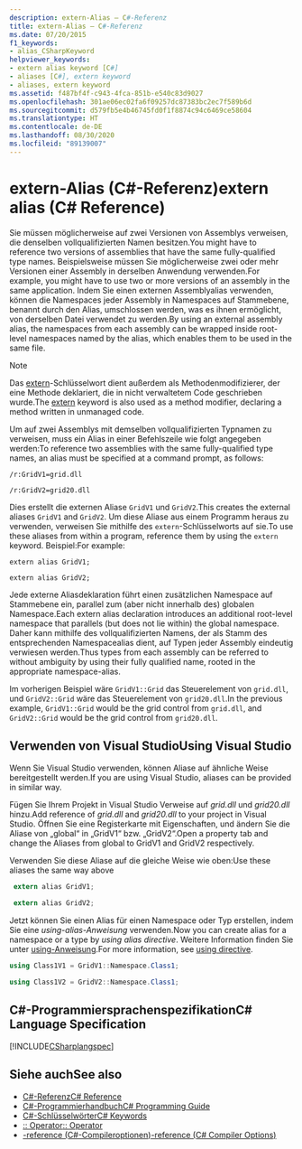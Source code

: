 ```yaml
---
description: extern-Alias – C#-Referenz
title: extern-Alias – C#-Referenz
ms.date: 07/20/2015
f1_keywords:
- alias_CSharpKeyword
helpviewer_keywords:
- extern alias keyword [C#]
- aliases [C#], extern keyword
- aliases, extern keyword
ms.assetid: f487bf4f-c943-4fca-851b-e540c83d9027
ms.openlocfilehash: 301ae06ec02fa6f09257dc87383bc2ec7f589b6d
ms.sourcegitcommit: d579fb5e4b46745fd0f1f8874c94c6469ce58604
ms.translationtype: HT
ms.contentlocale: de-DE
ms.lasthandoff: 08/30/2020
ms.locfileid: "89139007"
---
```

# <a name="extern-alias-c-reference"></a><span data-ttu-id="1b209-103">extern-Alias (C#-Referenz)</span><span class="sxs-lookup"><span data-stu-id="1b209-103">extern alias (C# Reference)</span></span>
<span data-ttu-id="1b209-104">Sie müssen möglicherweise auf zwei Versionen von Assemblys verweisen, die denselben vollqualifizierten Namen besitzen.</span><span class="sxs-lookup"><span data-stu-id="1b209-104">You might have to reference two versions of assemblies that have the same fully-qualified type names.</span></span> <span data-ttu-id="1b209-105">Beispielsweise müssen Sie möglicherweise zwei oder mehr Versionen einer Assembly in derselben Anwendung verwenden.</span><span class="sxs-lookup"><span data-stu-id="1b209-105">For example, you might have to use two or more versions of an assembly in the same application.</span></span> <span data-ttu-id="1b209-106">Indem Sie einen externen Assemblyalias verwenden, können die Namespaces jeder Assembly in Namespaces auf Stammebene, benannt durch den Alias, umschlossen werden, was es ihnen ermöglicht, von derselben Datei verwendet zu werden.</span><span class="sxs-lookup"><span data-stu-id="1b209-106">By using an external assembly alias, the namespaces from each assembly can be wrapped inside root-level namespaces named by the alias, which enables them to be used in the same file.</span></span>  
  
> [!NOTE]
> <span data-ttu-id="1b209-107">Das [extern](./extern.md)-Schlüsselwort dient außerdem als Methodenmodifizierer, der eine Methode deklariert, die in nicht verwaltetem Code geschrieben wurde.</span><span class="sxs-lookup"><span data-stu-id="1b209-107">The [extern](./extern.md) keyword is also used as a method modifier, declaring a method written in unmanaged code.</span></span>  
  
 <span data-ttu-id="1b209-108">Um auf zwei Assemblys mit demselben vollqualifizierten Typnamen zu verweisen, muss ein Alias in einer Befehlszeile wie folgt angegeben werden:</span><span class="sxs-lookup"><span data-stu-id="1b209-108">To reference two assemblies with the same fully-qualified type names, an alias must be specified at a command prompt, as follows:</span></span>  
  
 `/r:GridV1=grid.dll`  
  
 `/r:GridV2=grid20.dll`  
  
 <span data-ttu-id="1b209-109">Dies erstellt die externen Aliase `GridV1` und `GridV2`.</span><span class="sxs-lookup"><span data-stu-id="1b209-109">This creates the external aliases `GridV1` and `GridV2`.</span></span> <span data-ttu-id="1b209-110">Um diese Aliase aus einem Programm heraus zu verwenden, verweisen Sie mithilfe des `extern`-Schlüsselworts auf sie.</span><span class="sxs-lookup"><span data-stu-id="1b209-110">To use these aliases from within a program, reference them by using the `extern` keyword.</span></span> <span data-ttu-id="1b209-111">Beispiel:</span><span class="sxs-lookup"><span data-stu-id="1b209-111">For example:</span></span>  
  
 `extern alias GridV1;`  
  
 `extern alias GridV2;`  
  
 <span data-ttu-id="1b209-112">Jede externe Aliasdeklaration führt einen zusätzlichen Namespace auf Stammebene ein, parallel zum (aber nicht innerhalb des) globalen Namespace.</span><span class="sxs-lookup"><span data-stu-id="1b209-112">Each extern alias declaration introduces an additional root-level namespace that parallels (but does not lie within) the global namespace.</span></span> <span data-ttu-id="1b209-113">Daher kann mithilfe des vollqualifizierten Namens, der als Stamm des entsprechenden Namespacealias dient, auf Typen jeder Assembly eindeutig verwiesen werden.</span><span class="sxs-lookup"><span data-stu-id="1b209-113">Thus types from each assembly can be referred to without ambiguity by using their fully qualified name, rooted in the appropriate namespace-alias.</span></span>  
  
 <span data-ttu-id="1b209-114">Im vorherigen Beispiel wäre `GridV1::Grid` das Steuerelement von `grid.dll`, und `GridV2::Grid` wäre das Steuerelement von `grid20.dll`.</span><span class="sxs-lookup"><span data-stu-id="1b209-114">In the previous example, `GridV1::Grid` would be the grid control from `grid.dll`, and `GridV2::Grid` would be the grid control from `grid20.dll`.</span></span>  
  
## <a name="using-visual-studio"></a><span data-ttu-id="1b209-115">Verwenden von Visual Studio</span><span class="sxs-lookup"><span data-stu-id="1b209-115">Using Visual Studio</span></span>

<span data-ttu-id="1b209-116">Wenn Sie Visual Studio verwenden, können Aliase auf ähnliche Weise bereitgestellt werden.</span><span class="sxs-lookup"><span data-stu-id="1b209-116">If you are using Visual Studio, aliases can be provided in similar way.</span></span>

<span data-ttu-id="1b209-117">Fügen Sie Ihrem Projekt in Visual Studio Verweise auf *grid.dll* und *grid20.dll* hinzu.</span><span class="sxs-lookup"><span data-stu-id="1b209-117">Add reference of *grid.dll* and *grid20.dll* to your project in Visual Studio.</span></span> <span data-ttu-id="1b209-118">Öffnen Sie eine Registerkarte mit Eigenschaften, und ändern Sie die Aliase von „global“ in „GridV1“ bzw. „GridV2“.</span><span class="sxs-lookup"><span data-stu-id="1b209-118">Open a property tab and change the Aliases from global to GridV1 and GridV2 respectively.</span></span>

<span data-ttu-id="1b209-119">Verwenden Sie diese Aliase auf die gleiche Weise wie oben:</span><span class="sxs-lookup"><span data-stu-id="1b209-119">Use these aliases the same way above</span></span>

```csharp
 extern alias GridV1;  
  
 extern alias GridV2;  
```

<span data-ttu-id="1b209-120">Jetzt können Sie einen Alias für einen Namespace oder Typ erstellen, indem Sie eine *using-alias-Anweisung* verwenden.</span><span class="sxs-lookup"><span data-stu-id="1b209-120">Now you can create alias for a namespace or a type by *using alias directive*.</span></span> <span data-ttu-id="1b209-121">Weitere Information finden Sie unter [using-Anweisung](using-directive.md).</span><span class="sxs-lookup"><span data-stu-id="1b209-121">For more information, see [using directive](using-directive.md).</span></span>

```csharp
using Class1V1 = GridV1::Namespace.Class1;

using Class1V2 = GridV2::Namespace.Class1;
```

## <a name="c-language-specification"></a><span data-ttu-id="1b209-122">C#-Programmiersprachenspezifikation</span><span class="sxs-lookup"><span data-stu-id="1b209-122">C# Language Specification</span></span>  
 [!INCLUDE[CSharplangspec](~/includes/csharplangspec-md.md)]  
  
## <a name="see-also"></a><span data-ttu-id="1b209-123">Siehe auch</span><span class="sxs-lookup"><span data-stu-id="1b209-123">See also</span></span>

- [<span data-ttu-id="1b209-124">C#-Referenz</span><span class="sxs-lookup"><span data-stu-id="1b209-124">C# Reference</span></span>](../index.md)
- [<span data-ttu-id="1b209-125">C#-Programmierhandbuch</span><span class="sxs-lookup"><span data-stu-id="1b209-125">C# Programming Guide</span></span>](../../programming-guide/index.md)
- [<span data-ttu-id="1b209-126">C#-Schlüsselwörter</span><span class="sxs-lookup"><span data-stu-id="1b209-126">C# Keywords</span></span>](./index.md)
- [<span data-ttu-id="1b209-127">:: Operator</span><span class="sxs-lookup"><span data-stu-id="1b209-127">:: Operator</span></span>](../operators/namespace-alias-qualifier.md)
- [<span data-ttu-id="1b209-128">-reference (C#-Compileroptionen)</span><span class="sxs-lookup"><span data-stu-id="1b209-128">-reference (C# Compiler Options)</span></span>](../compiler-options/reference-compiler-option.md)
